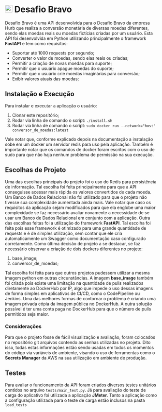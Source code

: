 # <img src="https://avatars1.githubusercontent.com/u/7063040?v=4&s=200.jpg" alt="Hurb" width="24" /> Desafio Bravo

Desafio Bravo é uma API desenvolvida para o Desafio Bravo da empresa Hurb que realiza a conversão monetária de diversas moedas diferentes, sendo elas moedas reais ou moedas fictícias criadas por um usuário. 
Esta API foi desenvolvida em Python utilizando principalmente o framework **FastAPI** e tem como requisitos:
-   Suportar até 1000 requests por segundo;
-   Converter o valor de moedas, sendo elas reais ou criadas;
-   Permitir a criação de novas moedas para suporte;
-   Permitir que o usuário apague moedas do suporte;
-   Permitir que o usuário crie moedas imaginárias para conversão;
-   Exibir valores atuais das moedas;


## Instalação e Execução
Para instalar e executar a aplicação o usuário:
1. Clonar este repositório;
2. Rodar via linha de comando o script: `./install.sh`
3. Rodar via linha de comando o script: `sudo docker run --network="host" conversor_de_moedas:latest`

Vale notar que, conforme explicado depois na documentação a instalação sobe em um docker um servidor redis para uso pela aplicação.
Também é importante notar que os comandos de docker foram escritos com o uso de sudo para que não haja nenhum problema de permissão na sua execução.

## Escolhas de Projeto
Uma das escolhas principais do projeto foi o uso do Redis para persistência de informação. Tal escolha foi feita principalmente para que a API conseguisse acessar mais rápida os valores convertidos de cada moeda. Um Banco de Dados Relacional não foi utilizado para que o projeto não tivesse sua complexidade aumentada ainda mais. Vale notar que caso os requisitos da aplicação sejam modificados para que ela englobe uma maior complexidade se faz necessário avaliar novamente a necessidade de se usar um Banco de Dados Relacional em conjunto com a aplicação. 
Outra das escolhas feitas foi a utilização do framework **FastAPI**. Tal escolha foi feita pois esse framework é otimizado para uma grande quantidade de requests e é de simples utilização, sem contar que ele cria automaticamente um Swagger como documentação caso configurado corretamente.
Como última decisão de projeto a se destacar, se faz necessário observar a criação de dois dockers diferentes no projeto:
1. base_image;
2. conversor_de_moedas;

Tal escolha foi feita para que outros projetos pudessem utilizar a mesma imagem python em outras circunstâncias. A imagem **base_image** também foi criada pois existe uma limitação na quantidade de pulls realizados diretamente ao DockerHub por IP, algo que impede o uso dessas imagens de forma simples em aplicativos de CI/CD, como o CodePipeline ou Jenkins. Uma das melhores formas de contornar o problema é criando uma imagem privada cópia da imagem pública no DockerHub. A outra solução possível é ter uma conta paga no DockerHub para que o número de pulls permitidos seja maior.

### Considerações
Para que o projeto fosse de fácil visualização e avaliação, foram colocados no repositório git arquivos contendo as senhas utilizadas no projeto. Dito isso, todas estas informações estão sendo usadas em todos os momentos do código via variáveis de ambiente, visando o uso de ferramentas como o **Secrets Manager** da AWS na sua utilização em ambiente de produção.

## Testes
Para avaliar o funcionamento da API foram criados diversos testes unitários contidos no arquivo `tests/main_test.py`.
Já para avaliação do teste de carga do aplicativo foi utilizada a aplicação **JMeter**. Tanto a aplicação como a configuração utilizada para o teste de carga estão inclusos na pasta `load_tests`

